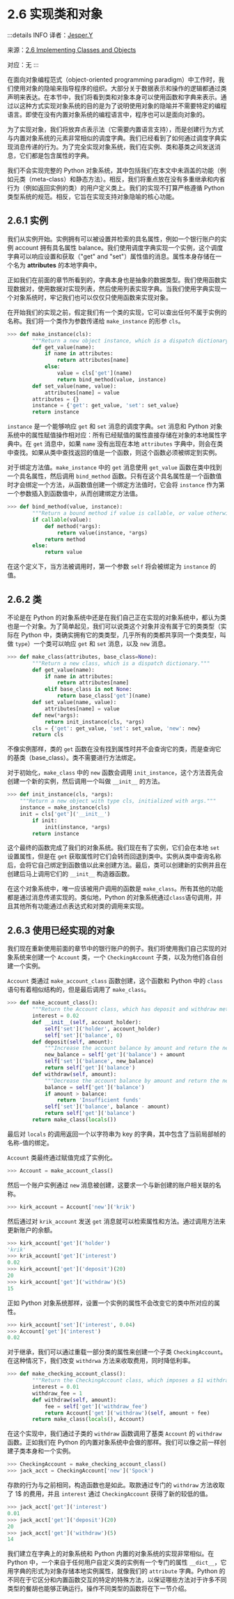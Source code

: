 # 2.6 实现类和对象

:::details INFO
译者：[Jesper.Y](https://github.com/Jesper-Y)

来源：[2.6 Implementing Classes and Objects](http://composingprograms.com/pages/26-implementing-classes-and-objects.html)

对应：无
:::

在面向对象编程范式（object-oriented programming paradigm）中工作时，我们使用对象的隐喻来指导程序的组织。大部分关于数据表示和操作的逻辑都通过类声明来表达。在本节中，我们将看到类和对象本身可以使用函数和字典来表示。通过以这种方式实现对象系统的目的是为了说明使用对象的隐喻并不需要特定的编程语言。即使在没有内置对象系统的编程语言中，程序也可以是面向对象的。

为了实现对象，我们将放弃点表示法（它需要内置语言支持），而是创建行为方式与内置对象系统的元素非常相似的调度字典。我们已经看到了如何通过调度字典实现消息传递的行为。为了完全实现对象系统，我们在实例、类和基类之间发送消息，它们都是包含属性的字典。

我们不会实现完整的 Python 对象系统，其中包括我们在本文中未涵盖的功能（例如元类（meta-class）和静态方法）。相反，我们将重点放在没有多重继承和内省行为（例如返回实例的类）的用户定义类上。我们的实现不打算严格遵循 Python 类型系统的规范。相反，它旨在实现支持对象隐喻的核心功能。

## 2.6.1 实例

我们从实例开始。实例拥有可以被设置并检索的具名属性，例如一个银行账户的实例 account 拥有具名属性 balance。我们使用调度字典实现一个实例，这个调度字典可以响应设置和获取（"get" and "set"）属性值的消息。属性本身存储在一个名为 **attributes** 的本地字典中。

正如我们在前面的章节所看到的，字典本身也是抽象的数据类型。我们使用函数实现数据对，使用数据对实现列表，然后使用列表实现字典。当我们使用字典实现一个对象系统时，牢记我们也可以仅仅只使用函数来实现对象。

在开始我们的实现之前，假定我们有一个类的实现，它可以查出任何不属于实例的名称。我们将一个类作为参数传递给 `make_instance` 的形参 `cls`。

```python
>>> def make_instance(cls):
		"""Return a new object instance, which is a dispatch dictionary."""
		def get_value(name):
			if name in attributes:
				return attributes[name]
			else:
				value = cls['get'](name)
				return bind_method(value, instance)
		def set_value(name, value):
			attributes[name] = value
		attributes = {}
		instance = {'get': get_value, 'set': set_value}
		return instance
```

`instance` 是一个能够响应 `get` 和 `set` 消息的调度字典。`set` 消息和 Python 对象系统中的属性赋值操作相对应：所有已经赋值的属性直接存储在对象的本地属性字典中。在 `get` 消息中，如果 `name` 没有出现在本地 `attributes` 字典中，则会在类中查找。如果从类中查找返回的值是一个函数，则这个函数必须被绑定到实例。

对于绑定方法值。`make_instance` 中的 `get` 消息使用 `get_value` 函数在类中找到一个具名属性，然后调用 `bind_method` 函数。只有在这个具名属性是一个函数值时才会绑定一个方法，从函数值创建一个绑定方法值时，它会将 `instance` 作为第一个参数插入到函数值中，从而创建绑定方法值。

```python
>>> def bind_method(value, instance):
		"""Return a bound method if value is callable, or value otherwise."""
		if callable(value):
			def method(*args):
				return value(instance, *args)
			return method
		else:
			return value
```

在这个定义下，当方法被调用时，第一个参数 `self` 将会被绑定为 `instance` 的值。

## 2.6.2 类

不论是在 Python 的对象系统中还是在我们自己正在实现的对象系统中，都认为类也是一个对象。为了简单起见，我们可以说类这个对象并没有属于它的类类型（实际在 Python 中，类确实拥有它的类类型，几乎所有的类都共享同一个类类型，叫做 `type`）一个类可以响应 `get` 和 `set` 消息，以及 `new` 消息。

```python
>>> def make_class(attributes, base_class=None):
		"""Return a new class, which is a dispatch dictionary."""
		def get_value(name):
			if name in attributes:
				return attributes[name]
			elif base_class is not None:
				return base_class['get'](name)
		def set_value(name, value):
			attributes[name] = value
		def new(*args):
			return init_instance(cls, *args)
		cls = {'get': get_value, 'set': set_value, 'new': new}
		return cls
```

不像实例那样，类的 `get` 函数在没有找到属性时并不会查询它的类，而是查询它的基类（base_class）。类不需要进行方法绑定。

对于初始化，`make_class` 中的 `new` 函数会调用 `init_instance`，这个方法首先会创建一个新的实例，然后调用一个叫做 `__init__` 的方法。

```python
>>> def init_instance(cls, *args):
	"""Return a new object with type cls, initialized with args."""
	instance = make_instance(cls)
	init = cls['get']('__init__')
		if init:
			init(instance, *args)
		return instance
```

这个最终的函数完成了我们的对象系统。我们现在有了实例，它们会在本地 `set` 设置属性，但是在 `get` 获取属性时它们会转而回退到类中。实例从类中查询名称后，会将它自己绑定到函数值以此来创建方法。最后，类可以创建新的实例并且在创建后马上调用它们的 `__init__` 构造器函数。

在这个对象系统中，唯一应该被用户调用的函数是 `make_class`。所有其他的功能都是通过消息传递实现的。类似地，Python 的对象系统通过`class`语句调用，并且其他所有功能通过点表达式和对类的调用来实现。

## 2.6.3 使用已经实现的对象

我们现在重新使用前面的章节中的银行账户的例子。我们将使用我们自己实现的对象系统来创建一个 `Account` 类，一个 `CheckingAccount` 子类，以及为他们各自创建一个实例。

`Account` 类通过 `make_account_class` 函数创建，这个函数和 Python 中的 `class` 语句有着相似结构的，但是最后调用了 `make_class`。

```python
>>> def make_account_class():
		"""Return the Account class, which has deposit and withdraw methods."""
		interest = 0.02
		def __init__(self, account_holder):
			self['set']('holder', account_holder)
			self['set']('balance', 0)
		def deposit(self, amount):
			"""Increase the account balance by amount and return the new balance."""
			new_balance = self['get']('balance') + amount
			self['set']('balance', new_balance)
			return self['get']('balance')
		def withdraw(self, amount):
			"""Decrease the account balance by amount and return the new balance."""
			balance = self['get']('balance')
			if amount > balance:
				return 'Insufficient funds'
			self['set']('balance', balance - amount)
			return self['get']('balance')
		return make_class(locals())
```

最后对 `locals` 的调用返回一个以字符串为 key 的字典，其中包含了当前局部帧的名称-值的绑定。

`Account` 类最终通过赋值完成了实例化。

```python
>>> Account = make_account_class()
```

然后一个账户实例通过 `new` 消息被创建，这要求一个与新创建的账户相关联的名称。

```python
>>> kirk_account = Account['new']('krik')
```

然后通过对 `krik_account` 发送 `get` 消息就可以检索属性和方法。通过调用方法来更新账户的余额。

```python
>>> kirk_account['get']('holder')
'krik'
>>> krik_account['get']('interest')
0.02
>>> kirk_account['get']('deposit')(20)
20
>>> kirk_account['get']('withdraw')(5)
15
```

正如 Python 对象系统那样，设置一个实例的属性不会改变它的类中所对应的属性。

```python
>>> kirk_account['set']('interest', 0.04)
>>> Account['get']('interest')
0.02
```

对于继承，我们可以通过重载一部分类的属性来创建一个子类 `CheckingAccount`。在这种情况下，我们改变 `withdrwa` 方法来收取费用，同时降低利率。

```python
>>> def make_checking_account_class():
		"""Return the CheckingAccount class, which imposes a $1 withdrawal fee."""
		interest = 0.01
		withdraw_fee = 1
		def withdraw(self, amount):
			fee = self['get']('withdraw_fee')
			return Account['get']('withdraw')(self, amount + fee)
		return make_class(locals(), Account)
```

在这个实现中，我们通过子类的 `withdraw` 函数调用了基类 `Account` 的 `withdraw` 函数。正如我们在 Python 的内置对象系统中会做的那样。我们可以像之前一样创建子类本身和一个实例。

```python
>>> CheckingAccount = make_checking_account_class()
>>> jack_acct = CheckingAccount['new']('Spock')
```

存款的行为与之前相同，构造函数也是如此。取款通过专门的 `withdraw` 方法收取了 1$ 的费用，并且 `interest` 通过 `CheckingAccount` 获得了新的较低的值。

```python
>>> jack_acct['get']('interest')
0.01
>>> jack_acct['get']('deposit')(20)
20
>>> jack_acct['get']('withdraw')(5)
14
```

我们建立在字典上的对象系统和 Python 内置的对象系统的实现非常相似。在 Python 中，一个来自于任何用户自定义类的实例有一个专门的属性 `__dict__`，它用字典的形式为对象存储本地实例属性，就像我们的 `attribute` 字典。Python 的不同在于它区分和内置函数交互的特定的特殊方法，以保证哪些方法对于许多不同类型的餐胡也能够正确运行。操作不同类型的函数将在下一节介绍。
